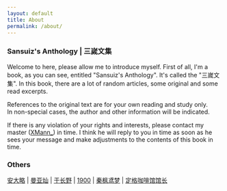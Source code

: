 ```yaml
---
layout: default
title: About
permalink: /about/
---
```


### Sansuiz's Anthology | 三嵗文集

Welcome to here, please allow me to introduce myself. 
First of all, I'm a book, as you can see, entitled "Sansuiz's Anthology". 
It's called the "三嵗文集". In this book, there are a lot of random articles, some original and some read excerpts. 

References to the original text are for your own reading and study only. <br>
In non-special cases, the author and other information will be indicated. 

If there is any violation of your rights and interests, please contact my master ([XMann_](mailto:xmann_zh@foxmail.com)) in time. I think he will reply to you in time as soon as he sees your message and make adjustments to the contents of this book in time.

### Others

[安大略](http://www.anandalue.com/) \| 
[曼亚灿](https://manyacan.com/) \| 
[于长野](https://rabithua.club/) \| 
[1900](http://1900.live/) \| 
[秦枫鸢梦](https://blog.zwying.com/) \| 
[定格咖啡馆馆长](https://kaix.in/) 